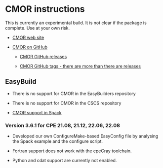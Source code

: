 # CMOR instructions

This is currently an experimental build. It is not clear if the package is
complete. Use at your own risk.

  * [CMOR web site](https://cmor.llnl.gov/)
  
  * [CMOR on GitHub](https://github.com/pcmdi/cmor)
  
      * [CMOR GitHub releases](https://github.com/PCMDI/cmor/releases)
      
      * [CMOR GitHub tags - there are more than there are releases](https://github.com/PCMDI/cmor/tags)


## EasyBuild

  * There is no support for CMOR in the EasyBuilders repository

  * There is no support for CMOR in the CSCS repository

  * [CMOR support in Spack](https://github.com/spack/spack/tree/develop/var/spack/repos/builtin/packages/cmor)


### Version 3.6.1 for CPE 21.08, 21.12, 22.06, 22.08

  * Developed our own ConfigureMake-based EasyConfig file by analysing the
    Spack example and the configure script.

  * Fortran support does not work with the cpeCray toolchain.
  
  * Python and cdat support are currently not enabled.

